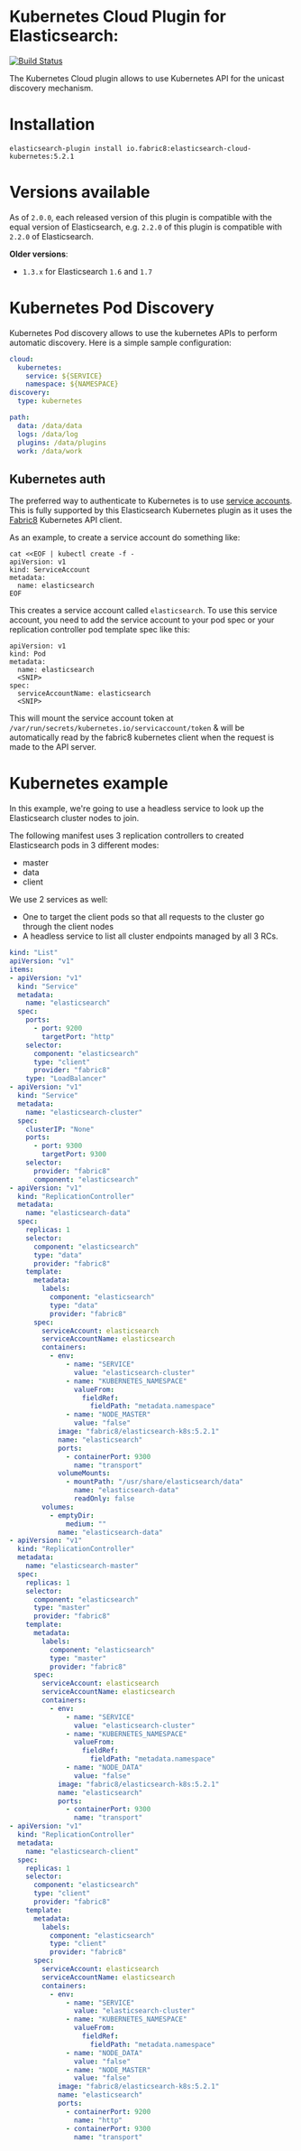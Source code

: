 Kubernetes Cloud Plugin for Elasticsearch:
=========================================

[![Build Status](https://travis-ci.org/fabric8io/elasticsearch-cloud-kubernetes.svg?branch=master)](https://travis-ci.org/fabric8io/elasticsearch-cloud-kubernetes)

The Kubernetes Cloud plugin allows to use Kubernetes API for the unicast discovery mechanism.

Installation
============
```
elasticsearch-plugin install io.fabric8:elasticsearch-cloud-kubernetes:5.2.1
```

Versions available
==================

As of `2.0.0`, each released version of this plugin is compatible with the equal version of Elasticsearch,
e.g. `2.2.0` of this plugin is compatible with `2.2.0` of Elasticsearch.

**Older versions**:
* `1.3.x` for Elasticsearch `1.6` and `1.7`

Kubernetes Pod Discovery
===============================

Kubernetes Pod discovery allows to use the kubernetes APIs to perform automatic discovery.
Here is a simple sample configuration:

```yaml
cloud:
  kubernetes:
    service: ${SERVICE}
    namespace: ${NAMESPACE}
discovery:
  type: kubernetes

path:
  data: /data/data
  logs: /data/log
  plugins: /data/plugins
  work: /data/work
```

## Kubernetes auth

The preferred way to authenticate to Kubernetes is to use [service accounts](https://github.com/GoogleCloudPlatform/kubernetes/blob/master/docs/design/service_accounts.md).
This is fully supported by this Elasticsearch Kubernetes plugin as it uses the [Fabric8](http://fabric8.io) Kubernetes API client.

As an example, to create a service account do something like:

```
cat <<EOF | kubectl create -f -
apiVersion: v1
kind: ServiceAccount
metadata:
  name: elasticsearch
EOF
```

This creates a service account called `elasticsearch`. To use this service account, you need to add the service account
to your pod spec or your replication controller pod template spec like this:

```
apiVersion: v1
kind: Pod
metadata:
  name: elasticsearch
  <SNIP>
spec:
  serviceAccountName: elasticsearch
  <SNIP>
```

This will mount the service account token at `/var/run/secrets/kubernetes.io/servicaccount/token` & will be automatically
read by the fabric8 kubernetes client when the request is made to the API server.

# Kubernetes example

In this example, we're going to use a headless service to look up the Elasticsearch cluster nodes to join.

The following manifest uses 3 replication controllers to created Elasticsearch pods in 3 different modes:

* master
* data
* client

We use 2 services as well:

* One to target the client pods so that all requests to the cluster go through the client nodes
* A headless service to list all cluster endpoints managed by all 3 RCs.

```yaml
kind: "List"
apiVersion: "v1"
items:
- apiVersion: "v1"
  kind: "Service"
  metadata:
    name: "elasticsearch"
  spec:
    ports:
      - port: 9200
        targetPort: "http"
    selector:
      component: "elasticsearch"
      type: "client"
      provider: "fabric8"
    type: "LoadBalancer"
- apiVersion: "v1"
  kind: "Service"
  metadata:
    name: "elasticsearch-cluster"
  spec:
    clusterIP: "None"
    ports:
      - port: 9300
        targetPort: 9300
    selector:
      provider: "fabric8"
      component: "elasticsearch"
- apiVersion: "v1"
  kind: "ReplicationController"
  metadata:
    name: "elasticsearch-data"
  spec:
    replicas: 1
    selector:
      component: "elasticsearch"
      type: "data"
      provider: "fabric8"
    template:
      metadata:
        labels:
          component: "elasticsearch"
          type: "data"
          provider: "fabric8"
      spec:
        serviceAccount: elasticsearch
        serviceAccountName: elasticsearch
        containers:
          - env:
              - name: "SERVICE"
                value: "elasticsearch-cluster"
              - name: "KUBERNETES_NAMESPACE"
                valueFrom:
                  fieldRef:
                    fieldPath: "metadata.namespace"
              - name: "NODE_MASTER"
                value: "false"
            image: "fabric8/elasticsearch-k8s:5.2.1"
            name: "elasticsearch"
            ports:
              - containerPort: 9300
                name: "transport"
            volumeMounts:
              - mountPath: "/usr/share/elasticsearch/data"
                name: "elasticsearch-data"
                readOnly: false
        volumes:
          - emptyDir:
              medium: ""
            name: "elasticsearch-data"
- apiVersion: "v1"
  kind: "ReplicationController"
  metadata:
    name: "elasticsearch-master"
  spec:
    replicas: 1
    selector:
      component: "elasticsearch"
      type: "master"
      provider: "fabric8"
    template:
      metadata:
        labels:
          component: "elasticsearch"
          type: "master"
          provider: "fabric8"
      spec:
        serviceAccount: elasticsearch
        serviceAccountName: elasticsearch
        containers:
          - env:
              - name: "SERVICE"
                value: "elasticsearch-cluster"
              - name: "KUBERNETES_NAMESPACE"
                valueFrom:
                  fieldRef:
                    fieldPath: "metadata.namespace"
              - name: "NODE_DATA"
                value: "false"
            image: "fabric8/elasticsearch-k8s:5.2.1"
            name: "elasticsearch"
            ports:
              - containerPort: 9300
                name: "transport"
- apiVersion: "v1"
  kind: "ReplicationController"
  metadata:
    name: "elasticsearch-client"
  spec:
    replicas: 1
    selector:
      component: "elasticsearch"
      type: "client"
      provider: "fabric8"
    template:
      metadata:
        labels:
          component: "elasticsearch"
          type: "client"
          provider: "fabric8"
      spec:
        serviceAccount: elasticsearch
        serviceAccountName: elasticsearch
        containers:
          - env:
              - name: "SERVICE"
                value: "elasticsearch-cluster"
              - name: "KUBERNETES_NAMESPACE"
                valueFrom:
                  fieldRef:
                    fieldPath: "metadata.namespace"
              - name: "NODE_DATA"
                value: "false"
              - name: "NODE_MASTER"
                value: "false"
            image: "fabric8/elasticsearch-k8s:5.2.1"
            name: "elasticsearch"
            ports:
              - containerPort: 9200
                name: "http"
              - containerPort: 9300
                name: "transport"
```
